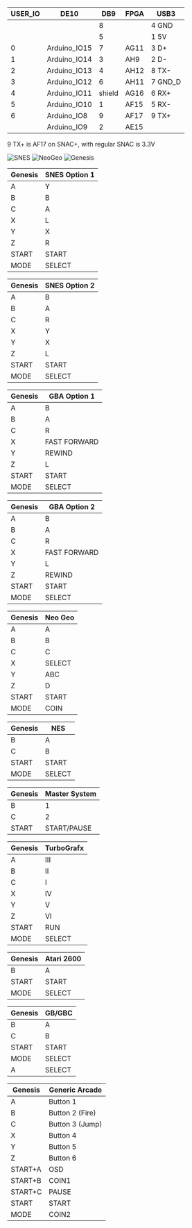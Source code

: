 | USER_IO | DE10         | DB9 | FPGA  | USB3
| ------- | ------------ | --- | ----- | --------
|         |              | 8   |       | 4 GND  
|         |              | 5   |       | 1 5V   
| 0       | Arduino_IO15 | 7   | AG11  | 3 D+   
| 1       | Arduino_IO14 | 3   | AH9   | 2 D-   
| 2       | Arduino_IO13 | 4   | AH12  | 8 TX-  
| 3       | Arduino_IO12 | 6   | AH11  | 7 GND_D
| 4       | Arduino_IO11 | shield | AG16  | 6 RX+  
| 5       | Arduino_IO10 | 1   | AF15  | 5 RX-  
| 6       | Arduino_IO8  | 9   | AF17  | 9 TX+  
|         | Arduino_IO9  | 2   | AE15  |        

9 TX+ is AF17 on SNAC+, with regular SNAC is 3.3V

![SNES](photos/snes.jpg?raw=true "SNES")
![NeoGeo](photos/neogeo.jpg?raw=true "NeoGeo")
![Genesis](photos/genesis.jpg?raw=true "Genesis")

| Genesis | SNES Option 1
| ------- | ------------
| A       | Y
| B       | B
| C       | A
| X       | L
| Y       | X
| Z       | R
| START   | START
| MODE    | SELECT

| Genesis | SNES Option 2
| ------- | ------------
| A       | B
| B       | A
| C       | R
| X       | Y
| Y       | X
| Z       | L
| START   | START
| MODE    | SELECT

| Genesis | GBA Option 1
| ------- | ------------
| A       | B
| B       | A
| C       | R
| X       | FAST FORWARD
| Y       | REWIND
| Z       | L
| START   | START
| MODE    | SELECT

| Genesis | GBA Option 2
| ------- | ------------
| A       | B
| B       | A
| C       | R
| X       | FAST FORWARD
| Y       | L
| Z       | REWIND
| START   | START
| MODE    | SELECT

| Genesis | Neo Geo
| ------- | ------------
| A       | A
| B       | B
| C       | C
| X       | SELECT
| Y       | ABC
| Z       | D
| START   | START
| MODE    | COIN

| Genesis | NES
| ------- | ------------
| B       | A
| C       | B
| START   | START
| MODE    | SELECT

| Genesis | Master System
| ------- | ------------
| B       | 1
| C       | 2
| START   | START/PAUSE

| Genesis | TurboGrafx
| ------- | ------------
| A       | III
| B       | II
| C       | I
| X       | IV
| Y       | V
| Z       | VI
| START   | RUN
| MODE    | SELECT

| Genesis | Atari 2600
| ------- | ------------
| B       | A
| START   | START
| MODE    | SELECT

| Genesis | GB/GBC
| ------- | ------------
| B       | A
| C       | B
| START   | START
| MODE    | SELECT
| A    | SELECT

| Genesis | Generic Arcade
| ------- | ------------
| A       | Button 1
| B       | Button 2 (Fire)
| C       | Button 3 (Jump)
| X       | Button 4
| Y       | Button 5
| Z       | Button 6
| START+A | OSD
| START+B | COIN1
| START+C | PAUSE
| START   | START
| MODE    | COIN2
